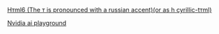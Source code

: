 [Hтml6 (The т is pronounced with a russian accent)(or as h cyrillic-tтml)](http://www.html6.network/HТML/)

[Nvidia ai playground](https://www.nvidia.com/en-us/research/ai-playground/)
